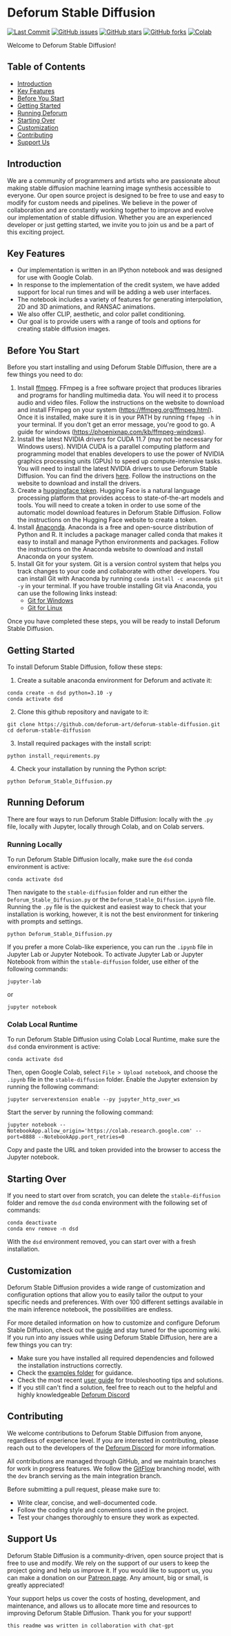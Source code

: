 # Deforum Stable Diffusion

<p align="left">
    <a href="https://github.com/deforum-art/deforum-stable-diffusion/commits"><img alt="Last Commit" src="https://img.shields.io/github/last-commit/deforum-art/deforum-stable-diffusion"></a>
    <a href="https://github.com/deforum-art/deforum-stable-diffusion/issues"><img alt="GitHub issues" src="https://img.shields.io/github/issues/deforum-art/deforum-stable-diffusion"></a>
    <a href="https://github.com/deforum-art/deforum-stable-diffusion/stargazers"><img alt="GitHub stars" src="https://img.shields.io/github/stars/deforum-art/deforum-stable-diffusion"></a>
    <a href="https://github.com/deforum-art/deforum-stable-diffusion/network"><img alt="GitHub forks" src="https://img.shields.io/github/forks/deforum-art/deforum-stable-diffusion"></a>
    <a href="https://colab.research.google.com/github/immx2/deforum-stable-diffusion/blob/main/Deforum_Stable_Diffusion.ipynb"><img alt="Colab" src="https://colab.research.google.com/assets/colab-badge.svg"></a>  
</p>

Welcome to Deforum Stable Diffusion!

## Table of Contents

- [Introduction](#introduction)
- [Key Features](#key-features)
- [Before You Start](#before-you-start)
- [Getting Started](#getting-started)
- [Running Deforum](#running-deforum)
- [Starting Over](#starting-over)
- [Customization](#customization)
- [Contributing](#contributing)
- [Support Us](#support-us)

## Introduction

We are a community of programmers and artists who are passionate about making stable diffusion machine learning image synthesis accessible to everyone. Our open source project is designed to be free to use and easy to modify for custom needs and pipelines. We believe in the power of collaboration and are constantly working together to improve and evolve our implementation of stable diffusion. Whether you are an experienced developer or just getting started, we invite you to join us and be a part of this exciting project.

## Key Features

- Our implementation is written in an IPython notebook and was designed for use with Google Colab.
- In response to the implementation of the credit system, we have added support for local run times and will be adding a web user interfaces.
- The notebook includes a variety of features for generating interpolation, 2D and 3D animations, and RANSAC animations.
- We also offer CLIP, aesthetic, and color pallet conditioning.
- Our goal is to provide users with a range of tools and options for creating stable diffusion images.

## Before You Start

Before you start installing and using Deforum Stable Diffusion, there are a few things you need to do:

1. Install [ffmpeg](https://ffmpeg.org/download.html). FFmpeg is a free software project that produces libraries and programs for handling multimedia data. You will need it to process audio and video files. Follow the instructions on the website to download and install FFmpeg on your system (https://ffmpeg.org/ffmpeg.html). Once it is installed, make sure it is in your PATH by running `ffmpeg -h` in your terminal. If you don't get an error message, you're good to go. A guide for windows (https://phoenixnap.com/kb/ffmpeg-windows).
2. Install the latest NVIDIA drivers for CUDA 11.7 (may not be necessary for Windows users). NVIDIA CUDA is a parallel computing platform and programming model that enables developers to use the power of NVIDIA graphics processing units (GPUs) to speed up compute-intensive tasks. You will need to install the latest NVIDIA drivers to use Deforum Stable Diffusion. You can find the drivers [here](https://developer.nvidia.com/cuda-toolkit-archive). Follow the instructions on the website to download and install the drivers.
3. Create a [huggingface token](https://huggingface.co/settings/tokens). Hugging Face is a natural language processing platform that provides access to state-of-the-art models and tools. You will need to create a token in order to use some of the automatic model download features in Deforum Stable Diffusion. Follow the instructions on the Hugging Face website to create a token.
4. Install [Anaconda](https://www.anaconda.com/). Anaconda is a free and open-source distribution of Python and R. It includes a package manager called conda that makes it easy to install and manage Python environments and packages. Follow the instructions on the Anaconda website to download and install Anaconda on your system.
5. Install Git for your system. Git is a version control system that helps you track changes to your code and collaborate with other developers. You can install Git with Anaconda by running `conda install -c anaconda git -y` in your terminal. If you have trouble installing Git via Anaconda, you can use the following links instead:
   - [Git for Windows](https://git-scm.com/download/win)
   - [Git for Linux](https://git-scm.com/download/linux)

Once you have completed these steps, you will be ready to install Deforum Stable Diffusion.

## Getting Started

To install Deforum Stable Diffusion, follow these steps:

1. Create a suitable anaconda environment for Deforum and activate it:

```
conda create -n dsd python=3.10 -y
conda activate dsd
```

2. Clone this github repository and navigate to it:
```
git clone https://github.com/deforum-art/deforum-stable-diffusion.git
cd deforum-stable-diffusion
```

3. Install required packages with the install script:

```
python install_requirements.py
```

4. Check your installation by running the Python script:

```
python Deforum_Stable_Diffusion.py
```

## Running Deforum

There are four ways to run Deforum Stable Diffusion: locally with the `.py` file, locally with Jupyter, locally through Colab, and on Colab servers.

### Running Locally

To run Deforum Stable Diffusion locally, make sure the `dsd` conda environment is active:

```
conda activate dsd
```

Then navigate to the `stable-diffusion` folder and run either the `Deforum_Stable_Diffusion.py` or the `Deforum_Stable_Diffusion.ipynb` file. Running the `.py` file is the quickest and easiest way to check that your installation is working, however, it is not the best environment for tinkering with prompts and settings.

```
python Deforum_Stable_Diffusion.py
```

If you prefer a more Colab-like experience, you can run the `.ipynb` file in Jupyter Lab or Jupyter Notebook. To activate Jupyter Lab or Jupyter Notebook from within the `stable-diffusion` folder, use either of the following commands:

```
jupyter-lab
```

or

```
jupyter notebook
```

### Colab Local Runtime

To run Deforum Stable Diffusion using Colab Local Runtime, make sure the `dsd` conda environment is active:

```
conda activate dsd
```

Then, open Google Colab, select `File > Upload notebook`, and choose the `.ipynb` file in the `stable-diffusion` folder. Enable the Jupyter extension by running the following command:

```
jupyter serverextension enable --py jupyter_http_over_ws
```
Start the server by running the following command:
```
jupyter notebook --NotebookApp.allow_origin='https://colab.research.google.com' --port=8888 --NotebookApp.port_retries=0
```
Copy and paste the URL and token provided into the browser to access the Jupyter notebook.


## Starting Over

If you need to start over from scratch, you can delete the `stable-diffusion` folder and remove the `dsd` conda environment with the following set of commands:

```
conda deactivate
conda env remove -n dsd
```

With the `dsd` environment removed, you can start over with a fresh installation.

## Customization

Deforum Stable Diffusion provides a wide range of customization and configuration options that allow you to easily tailor the output to your specific needs and preferences. With over 100 different settings available in the main inference notebook, the possibilities are endless.

For more detailed information on how to customize and configure Deforum Stable Diffusion, check out the [guide](https://docs.google.com/document/d/1RrQv7FntzOuLg4ohjRZPVL7iptIyBhwwbcEYEW2OfcI/edit?usp=sharing) and stay tuned for the upcoming wiki. If you run into any issues while using Deforum Stable Diffusion, here are a few things you can try:

- Make sure you have installed all required dependencies and followed the installation instructions correctly.
- Check the [examples folder](examples/) for guidance.
- Check the most recent [user guide](https://docs.google.com/document/d/1RrQv7FntzOuLg4ohjRZPVL7iptIyBhwwbcEYEW2OfcI/edit?usp=sharing) for troubleshooting tips and solutions.
- If you still can't find a solution, feel free to reach out to the helpful and highly knowledgeable [Deforum Discord](https://discord.gg/deforum)

## Contributing

We welcome contributions to Deforum Stable Diffusion from anyone, regardless of experience level. If you are interested in contributing, please reach out to the developers of the [Deforum Discord](https://discord.gg/deforum) for more information.

All contributions are managed through GitHub, and we maintain branches for work in progress features. We follow the [GitFlow](https://nvie.com/posts/a-successful-git-branching-model/) branching model, with the `dev` branch serving as the main integration branch.

Before submitting a pull request, please make sure to:

- Write clear, concise, and well-documented code.
- Follow the coding style and conventions used in the project.
- Test your changes thoroughly to ensure they work as expected.

## Support Us

Deforum Stable Diffusion is a community-driven, open source project that is free to use and modify. We rely on the support of our users to keep the project going and help us improve it. If you would like to support us, you can make a donation on our [Patreon page](https://patreon.com/deforum). Any amount, big or small, is greatly appreciated!

Your support helps us cover the costs of hosting, development, and maintenance, and allows us to allocate more time and resources to improving Deforum Stable Diffusion. Thank you for your support!

`this readme was written in collaboration with chat-gpt`
